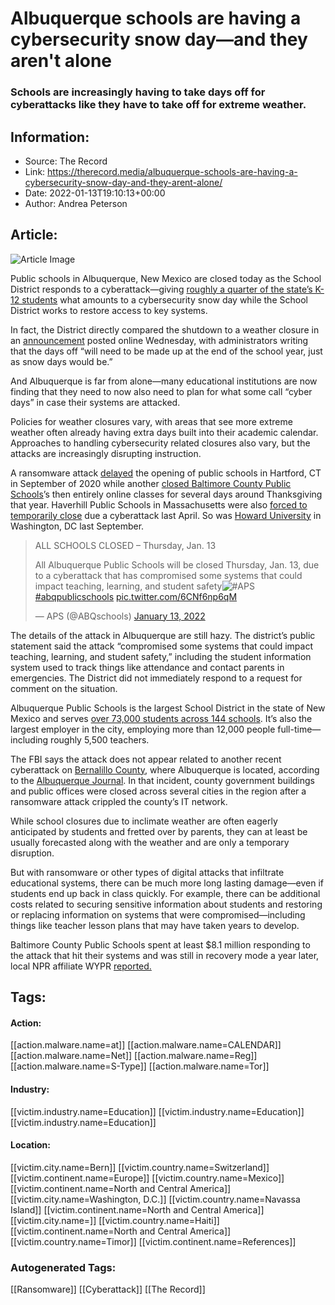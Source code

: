 # Albuquerque schools are having a cybersecurity snow day—and they aren't alone
### Schools are increasingly having to take days off for cyberattacks like they have to take off for extreme weather.

## Information:
+ Source: The Record
+ Link: https://therecord.media/albuquerque-schools-are-having-a-cybersecurity-snow-day-and-they-arent-alone/
+ Date: 2022-01-13T19:10:13+00:00
+ Author: Andrea Peterson


## Article:
![Article Image](https://therecord.media/wp-content/uploads/2022/01/ant-rozetsky-H9m6mfeeakU-unsplash-scaled-e1642101395343.jpg)

Public schools in Albuquerque, New Mexico are closed today as the School District responds to a cyberattack—giving [roughly a quarter of the state’s K-12 students](https://www.aps.edu/about-us) what amounts to a cybersecurity snow day while the School District works to restore access to key systems. 


In fact, the District directly compared the shutdown to a weather closure in an [announcement](https://www.aps.edu/news/emergency-news/all-school-schools-thursday-jan-13) posted online Wednesday, with administrators writing that the days off “will need to be made up at the end of the school year, just as snow days would be.”


And Albuquerque is far from alone—many educational institutions are now finding that they need to now also need to plan for what some call “cyber days” in case their systems are attacked. 


Policies for weather closures vary, with areas that see more extreme weather often already having extra days built into their academic calendar. Approaches to handling cybersecurity related closures also vary, but the attacks are increasingly disrupting instruction. 


A ransomware attack [delayed](https://www.fox61.com/article/news/education/school-resource-center/hartford-connecticut-back-school-masks-covid-19-safety/520-7877a59e-6bac-4b7a-96c3-68ef4737ab81) the opening of public schools in Hartford, CT in September of 2020 while another [closed Baltimore County Public Schools](https://www.baltimoresun.com/maryland/baltimore-county/bs-md-co-what-to-know-schools-ransomware-attack-20201130-2j3ws6yffzcrrkfzzf3m43zxma-story.html)’s then entirely online classes for several days around Thanksgiving that year. Haverhill Public Schools in Massachusetts were also [forced to temporarily close](https://www.boston25news.com/news/health/ransomware-attack-shuts-down-entire-haverhill-school-district/TRPNSVBSJRALJKLLRRY2UFF2FQ/) due a cyberattack last April. So was [Howard University](https://www.cnbc.com/2021/09/08/howard-university-cancels-classes-after-ransomware-attack.html) in Washington, DC last September. 




> ALL SCHOOLS CLOSED – Thursday, Jan. 13  
>   
> All Albuquerque Public Schools will be closed Thursday, Jan. 13, due to a cyberattack that has compromised some systems that could impact teaching, learning, and student safety![#APS](https://twitter.com/hashtag/APS?src=hash&ref_src=twsrc%5Etfw) [#abqpublicschools](https://twitter.com/hashtag/abqpublicschools?src=hash&ref_src=twsrc%5Etfw) [pic.twitter.com/6CNf6np6qM](https://t.co/6CNf6np6qM)
> 
> — APS (@ABQschools) [January 13, 2022](https://twitter.com/ABQschools/status/1481636404539002884?ref_src=twsrc%5Etfw)



The details of the attack in Albuquerque are still hazy. The district’s public statement said the attack “compromised some systems that could impact teaching, learning, and student safety,” including the student information system used to track things like attendance and contact parents in emergencies. The District did not immediately respond to a request for comment on the situation. 


Albuquerque Public Schools is the largest School District in the state of New Mexico and serves [over 73,000 students across 144 schools](https://www.aps.edu/about-us/aps-at-a-glance). It’s also the largest employer in the city, employing more than 12,000 people full-time—including roughly 5,500 teachers.


The FBI says the attack does not appear related to another recent cyberattack on [Bernalillo County,](https://therecord.media/albuquerque-impacted-by-ransomware-attack-on-bernalillo-county-government/) where Albuquerque is located, according to the [Albuquerque Journal](https://www.abqjournal.com/2460740/cyber-attack-shuts-down-albuquerque-public-schools.html). In that incident, county government buildings and public offices were closed across several cities in the region after a ransomware attack crippled the county’s IT network.


While school closures due to inclimate weather are often eagerly anticipated by students and fretted over by parents, they can at least be usually forecasted along with the weather and are only a temporary disruption.


But with ransomware or other types of digital attacks that infiltrate educational systems, there can be much more long lasting damage—even if students end up back in class quickly. For example, there can be additional costs related to securing sensitive information about students and restoring or replacing information on systems that were compromised—including things like teacher lesson plans that may have taken years to develop.


Baltimore County Public Schools spent at least $8.1 million responding to the attack that hit their systems and was still in recovery mode a year later, local NPR affiliate WYPR [reported.](https://www.wypr.org/wypr-news/2021-11-09/bcps-still-recovering-from-cyberattack-one-year-later)   






## Tags:

#### Action:
[[action.malware.name=at]] [[action.malware.name=CALENDAR]] [[action.malware.name=Net]] [[action.malware.name=Reg]] [[action.malware.name=S-Type]] [[action.malware.name=Tor]]

#### Industry:
[[victim.industry.name=Education]] [[victim.industry.name=Education]] [[victim.industry.name=Education]]

#### Location:
[[victim.city.name=Bern]] [[victim.country.name=Switzerland]] [[victim.continent.name=Europe]] [[victim.country.name=Mexico]] [[victim.continent.name=North and Central America]] [[victim.city.name=Washington, D.C.]] [[victim.country.name=Navassa Island]] [[victim.continent.name=North and Central America]] [[victim.city.name=]] [[victim.country.name=Haiti]] [[victim.continent.name=North and Central America]] [[victim.country.name=Timor]] [[victim.continent.name=References]]

### Autogenerated Tags:
[[Ransomware]] [[Cyberattack]] [[The Record]]

